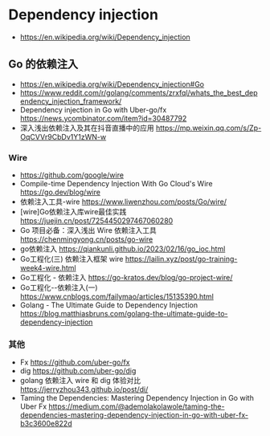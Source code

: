 # Dependency injection
- https://en.wikipedia.org/wiki/Dependency_injection

## Go 的依赖注入
- https://en.wikipedia.org/wiki/Dependency_injection#Go
- https://www.reddit.com/r/golang/comments/zrxfql/whats_the_best_dependency_injection_framework/
- Dependency injection in Go with Uber-go/fx https://news.ycombinator.com/item?id=30487792
- 深入浅出依赖注入及其在抖音直播中的应用 https://mp.weixin.qq.com/s/Zp-OqCVVr9CbDv1Y1zWN-w

### Wire
- https://github.com/google/wire
- Compile-time Dependency Injection With Go Cloud's Wire https://go.dev/blog/wire
- 依赖注入工具-wire https://www.liwenzhou.com/posts/Go/wire/
- [wire]Go依赖注入库wire最佳实践 https://juejin.cn/post/7254450297467060280
- Go 项目必备：深入浅出 Wire 依赖注入工具 https://chenmingyong.cn/posts/go-wire
- go依赖注入 https://qiankunli.github.io/2023/02/16/go_ioc.html
- Go工程化(三) 依赖注入框架 wire https://lailin.xyz/post/go-training-week4-wire.html
- Go工程化 - 依赖注入 https://go-kratos.dev/blog/go-project-wire/
- Go工程化--依赖注入(一) https://www.cnblogs.com/failymao/articles/15135390.html
- Golang - The Ultimate Guide to Dependency Injection https://blog.matthiasbruns.com/golang-the-ultimate-guide-to-dependency-injection

### 其他
- Fx https://github.com/uber-go/fx
- dig https://github.com/uber-go/dig
- golang 依赖注入 wire 和 dig 体验对比 https://jerryzhou343.github.io/post/di/
- Taming the Dependencies: Mastering Dependency Injection in Go with Uber Fx https://medium.com/@ademolakolawole/taming-the-dependencies-mastering-dependency-injection-in-go-with-uber-fx-b3c3600e822d
